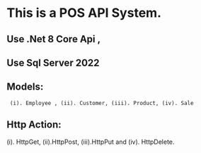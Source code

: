This is a POS API System.
==============================================================
Use .Net 8 Core Api ,
--------------------
Use Sql Server 2022
---------------------
Models:
--------
     (i). Employee , (ii). Customer, (iii). Product, (iv). Sale

Http Action:
----------------------
(i). HttpGet, (ii).HttpPost, (iii).HttpPut and (iv). HttpDelete.
